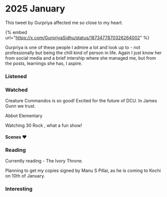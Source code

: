# 2025 January

This tweet by Gurpriya affected me so close to my heart.&#x20;

{% embed url="https://x.com/GurpriyaSidhu/status/1873477870326264002" %}

Gurpriya is one of these people I admire a lot and look up to - not professionally but being the chill kind of person in life. Again I just know her from social media and a brief intership where she managed me, but from the posts, learnings she has, I aspire.&#x20;

### Listened&#x20;

### Watched

Creature Commandos is so good! Excited for the future of DCU. In James Gunn we trust.&#x20;

Abbot Elementary&#x20;

Watching 30 Rock , what a fun show!&#x20;

#### Scenes ❤️

### Reading

Currently reading - The Ivory Throne.&#x20;

Planning to get my copies signed by Manu S Pillai, as he is coming to Kochi on 10th of January.&#x20;

### Interesting
